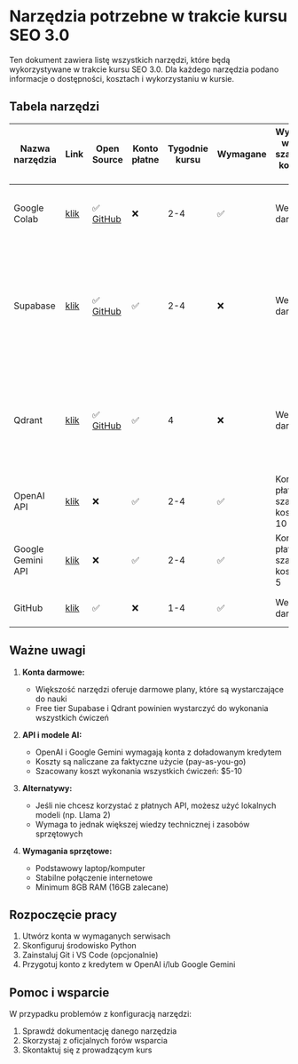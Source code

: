 # Narzędzia potrzebne w trakcie kursu SEO 3.0

Ten dokument zawiera listę wszystkich narzędzi, które będą wykorzystywane w trakcie kursu SEO 3.0. Dla każdego narzędzia podano informacje o dostępności, kosztach i wykorzystaniu w kursie.

## Tabela narzędzi

| Nazwa narzędzia | Link | Open Source | Konto płatne | Tygodnie kursu | Wymagane | Wymagana wersja + szacowane koszty na kurs | Komentarze |
|----------------|------|-------------|--------------|----------------|----------|-------------------------------------------|------------|
| Google Colab | [klik](https://colab.research.google.com) | ✅ [GitHub](https://github.com/googlecolab/colabtools) | ❌ | 2-4 | ✅ | Wersja darmowa | Podstawowe narzędzie do pracy z kodem Python i modelami AI |
| Supabase | [klik](https://supabase.com) | ✅ [GitHub](https://github.com/supabase/supabase) | ✅ | 2-4 | ❌ | Wersja darmowa | Baza danych PostgreSQL z rozszerzeniami do przechowywania wektorów. Możesz wybrać Supabase lub Qdrant - są to rozwiązania zamienne. |
| Qdrant | [klik](https://qdrant.tech) | ✅ [GitHub](https://github.com/qdrant/qdrant) | ✅ | 4 | ❌ | Wersja darmowa | Baza danych wektorowa do przechowywania embeddingów. Możesz wybrać Qdrant lub Supabase - są to rozwiązania zamienne. |
| OpenAI API | [klik](https://platform.openai.com) | ❌ | ✅ | 2-4 | ✅ | Konto płatne, szacowany koszt: $5-10 | Dostęp do modeli GPT-4 i GPT-3.5 |
| Google Gemini API | [klik](https://ai.google.dev) | ❌ | ✅ | 2-4 | ✅ | Konto płatne, szacowany koszt: $2-5 | Dostęp do modelu Gemini Pro |
| GitHub | [klik](https://github.com) | ✅ | ❌ | 1-4 | ✅ | Wersja darmowa | Platforma do hostowania repozytoriów Git |

## Ważne uwagi

1. **Konta darmowe:**
   - Większość narzędzi oferuje darmowe plany, które są wystarczające do nauki
   - Free tier Supabase i Qdrant powinien wystarczyć do wykonania wszystkich ćwiczeń

2. **API i modele AI:**
   - OpenAI i Google Gemini wymagają konta z doładowanym kredytem
   - Koszty są naliczane za faktyczne użycie (pay-as-you-go)
   - Szacowany koszt wykonania wszystkich ćwiczeń: $5-10

3. **Alternatywy:**
   - Jeśli nie chcesz korzystać z płatnych API, możesz użyć lokalnych modeli (np. Llama 2)
   - Wymaga to jednak większej wiedzy technicznej i zasobów sprzętowych

4. **Wymagania sprzętowe:**
   - Podstawowy laptop/komputer
   - Stabilne połączenie internetowe
   - Minimum 8GB RAM (16GB zalecane)

## Rozpoczęcie pracy

1. Utwórz konta w wymaganych serwisach
2. Skonfiguruj środowisko Python
3. Zainstaluj Git i VS Code (opcjonalnie)
4. Przygotuj konto z kredytem w OpenAI i/lub Google Gemini

## Pomoc i wsparcie

W przypadku problemów z konfiguracją narzędzi:
1. Sprawdź dokumentację danego narzędzia
2. Skorzystaj z oficjalnych forów wsparcia
3. Skontaktuj się z prowadzącym kurs 